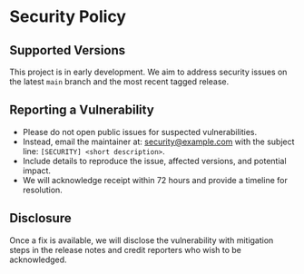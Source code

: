 # Security Policy

## Supported Versions

This project is in early development. We aim to address security issues on the latest `main` branch and the most recent tagged release.

## Reporting a Vulnerability

- Please do not open public issues for suspected vulnerabilities.
- Instead, email the maintainer at: security@example.com with the subject line: `[SECURITY] <short description>`.
- Include details to reproduce the issue, affected versions, and potential impact.
- We will acknowledge receipt within 72 hours and provide a timeline for resolution.

## Disclosure

Once a fix is available, we will disclose the vulnerability with mitigation steps in the release notes and credit reporters who wish to be acknowledged.

